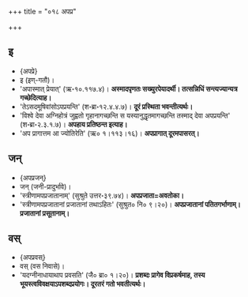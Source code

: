 +++
title = "०१८ अपप्र"

+++

## इ
- {अपप्रे}
- इ (इण्-गतौ)।
- 'अपास्मात् प्रेयात्' (ऋ॰१०.११७.४)। **अस्मादपृणतः सख्युरपेयादर्थी। तत्सन्निधिं सन्त्यज्यान्यत्र गच्छेदित्याह।**
- 'तेऽसदमूषिवांसोऽपप्रयन्ति' (श॰ब्रा॰१२.४.४.७)। **दूरं प्रस्थिता भवन्तीत्यर्थः।**
- 'विश्वे देवा अग्निहोत्रं जुह्वतो गृहानागच्छन्ति स यस्यानुद्धृतमागच्छन्ति तस्माद् देवा अपप्रयन्ति' (श॰ब्रा॰२.३.१.७)। **अपहाय प्रतिष्ठन्त इत्याह।**
- 'अप प्रागात्तम आ ज्योतिरेति' (ऋ० १।११३।१६)। **अपप्रागात् दूरमपासरत्।**

## जन्
- {अपप्रजन्}
- जन् (जनी-प्रादुर्भावे)।
- 'स्त्रीणामपप्रजातानाम्' (सुश्रुते उत्तर॰३९.७४)। **अपप्रजाता=अवतोका।**
- 'स्त्रीणामपप्रजातानां प्रजातानां तथाऽहितः' (सुश्रुत० नि० ९।२०)। **अपप्रजातानां पतितगर्भाणाम्। प्रजातानां प्रसूतानाम्।**

## वस्
- {अपप्रवस्}
- वस् (वस निवासे)।
- 'यदग्नीनाधायाथाप प्रवसति' (जै० ब्रा० १।२०)।
**प्रशब्दः प्रागेव विप्रकर्षमाह, तस्य भूयस्त्वविवक्षयाऽपशब्दप्रयोगः। दूरतरं गतो भवतीत्यर्थः।**
